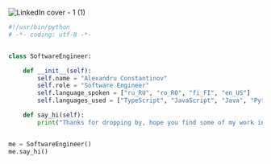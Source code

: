 ![LinkedIn cover - 1 (1)](https://user-images.githubusercontent.com/76010869/220529401-7994369b-ca11-4b82-b9db-e05a53d90dc0.png)
```python
#!/usr/bin/python
# -*- coding: utf-8 -*-


class SoftwareEngineer:

    def __init__(self):
        self.name = "Alexandru Constantinov"
        self.role = "Software Engineer"
        self.language_spoken = ["ru_RU", "ro_RO", "fi_FI", "en_US"]
        self.languages_used = ["TypeScript", "JavaScript", "Java", "Python"]

    def say_hi(self):
        print("Thanks for dropping by, hope you find some of my work interesting")


me = SoftwareEngineer()
me.say_hi()
```

